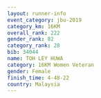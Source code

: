 ```yaml
---
layout: runner-info 
event_category: jbu-2019 
category_km: 16KM  
overall_rank: 222
gender_rank: 82
category_rank: 28
bib: 34044
name: TOH LEY HUWA
category: 16KM Women Veteran
gender: Female
finish_time: 4-48-22
country: Malaysia
---
```

